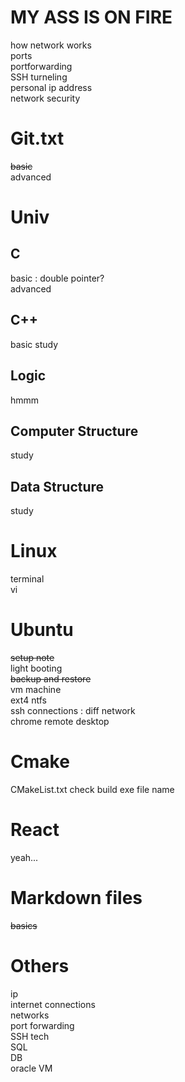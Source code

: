 # MY ASS IS ON FIRE
how network works  
ports  
portforwarding  
SSH turneling  
personal ip address  
network security

# Git.txt
~~basic~~  
advanced  

# Univ
## C
basic : double pointer?  
advanced

## C++
basic study

## Logic
hmmm

## Computer Structure
study

## Data Structure
study

# Linux
terminal  
vi

# Ubuntu
~~setup note~~   
light booting  
~~backup and restore~~  
vm machine  
ext4 ntfs  
ssh connections : diff network  
chrome remote desktop

# Cmake
CMakeList.txt check build exe file name

# React
yeah...

# Markdown files
~~basics~~  

# Others
ip  
internet connections  
networks  
port forwarding  
SSH tech  
SQL  
DB  
oracle VM